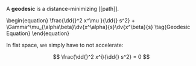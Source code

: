 A **geodesic** is a distance-minimizing [[path]]. 

\begin{equation}
\frac{\dd{}^2 x^\mu }{\dd{} s^2} + \Gamma^\mu_{\alpha\beta}\dv{x^\alpha}{s}\dv{x^\beta}{s} \tag{Geodesic Equation}
\end{equation}


In flat space, we simply have to not accelerate:

$$
\frac{\dd{}^2 x^i}{\dd{} s^2} = 0
$$